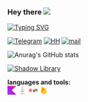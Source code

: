 ### Hey there <img src="https://media.giphy.com/media/hvRJCLFzcasrR4ia7z/giphy.gif" width="25px">

[![Typing SVG](https://readme-typing-svg.herokuapp.com?font=Rubik&size=36&duration=3000&center=true&vCenter=true&width=800&lines=My+name+is+Denis+Pimenov;I'm+Android+Developer;2+years+commercial+experience)](https://git.io/typing-svg)

<a href="https://t.me/pimenov95r"><img width="32px" alt="Telegram" title="Telegram" src="https://upload.wikimedia.org/wikipedia/commons/thumb/8/83/Telegram_2019_Logo.svg/1200px-Telegram_2019_Logo.svg.png"></a>
<a href="https://spb.hh.ru/resume/960552cdff0805a56c0039ed1f465864756a79"><img width="32px" alt="HH" title="HH" src="https://upload.wikimedia.org/wikipedia/commons/thumb/7/79/HeadHunter_logo.png/200px-HeadHunter_logo.png"></a>
<a href="mailto:a.pimenov95@mail.ru"><img width="32px" alt="mail" title="mail" src="https://static.tildacdn.com/tild6262-3762-4037-b561-346434663265/mail_ru_logo_icon_14.png"></a>



![Anurag's GitHub stats](https://github-readme-stats.vercel.app/api?username=renlov&show_icons=true&theme=radical)


<p align="left">
  <a href="https://github.com/Renlov/ShadowLibrary"><img width="282" src="https://github.com/Renlov/ShadowLibrary" alt="Shadow Library"></a>
</p>

**languages and tools:**  
<code><img height="20" src="https://raw.githubusercontent.com/github/explore/80688e429a7d4ef2fca1e82350fe8e3517d3494d/topics/kotlin/kotlin.png"></code>
<code><img height="20" src="https://raw.githubusercontent.com/github/explore/80688e429a7d4ef2fca1e82350fe8e3517d3494d/topics/java/java.png"></code>
<code><img height="20" src="https://raw.githubusercontent.com/github/explore/80688e429a7d4ef2fca1e82350fe8e3517d3494d/topics/git/git.png"></code>
<code><img height="20" src="https://raw.githubusercontent.com/github/explore/80688e429a7d4ef2fca1e82350fe8e3517d3494d/topics/firebase/firebase.png"></code>



<!---
Renlov/Renlov is a ✨ special ✨ repository because its `README.md` (this file) appears on your GitHub profile.
You can click the Preview link to take a look at your changes.
--->
